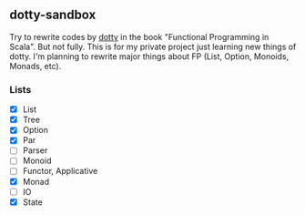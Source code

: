 ## dotty-sandbox
Try to rewrite codes by [dotty](https://dotty.epfl.ch/) in the book "Functional Programming in Scala". But not fully. This is for my private project just learning new things of dotty. I'm planning to rewrite major things about FP (List, Option, Monoids, Monads, etc).

### Lists
- [x] List
- [x] Tree
- [x] Option
- [x] Par
- [ ] Parser
- [ ] Monoid
- [ ] Functor, Applicative
- [x] Monad
- [ ] IO
- [x] State